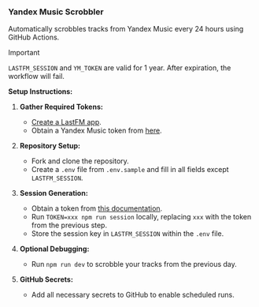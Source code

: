 ### Yandex Music Scrobbler

Automatically scrobbles tracks from Yandex Music every 24 hours using GitHub Actions.

> [!IMPORTANT]
> `LASTFM_SESSION` and `YM_TOKEN` are valid for 1 year. After expiration, the workflow will fail.

**Setup Instructions:**

1. **Gather Required Tokens:**
   - [Create a LastFM app](https://www.last.fm/api/account/create).
   - Obtain a Yandex Music token from [here](https://yandex-music.readthedocs.io/en/main/token.html).

2. **Repository Setup:**
   - Fork and clone the repository.
   - Create a `.env` file from `.env.sample` and fill in all fields except `LASTFM_SESSION`.

3. **Session Generation:**
   - Obtain a token from [this documentation](https://www.last.fm/api/authspec#_3-1-request-authorization-from-the-user).
   - Run `TOKEN=xxx npm run session` locally, replacing `xxx` with the token from the previous step.
   - Store the session key in `LASTFM_SESSION` within the `.env` file.

4. **Optional Debugging:**
   - Run `npm run dev` to scrobble your tracks from the previous day.

5. **GitHub Secrets:**
   - Add all necessary secrets to GitHub to enable scheduled runs.
